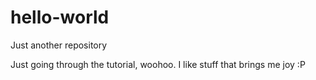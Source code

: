 # hello-world
Just another repository

Just going through the tutorial, woohoo.  I like stuff that brings me joy :P
